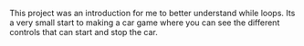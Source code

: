 This project was an introduction for me to better understand while loops. Its a very small start to making a car game where you can see the different controls that can start and stop the car.
